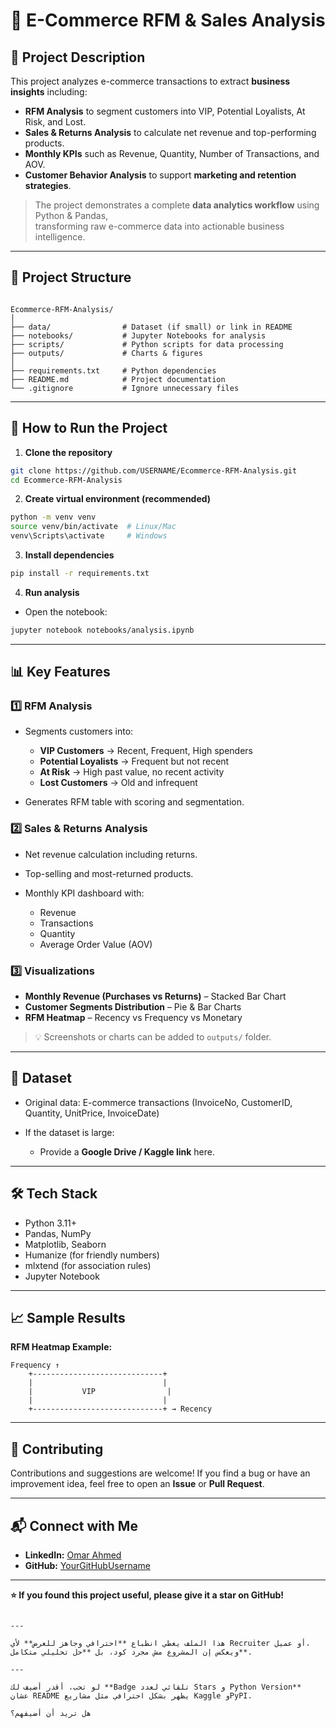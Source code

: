 

# 🛒 E-Commerce RFM & Sales Analysis

## 📌 Project Description
This project analyzes e-commerce transactions to extract **business insights** including:
- **RFM Analysis** to segment customers into VIP, Potential Loyalists, At Risk, and Lost.
- **Sales & Returns Analysis** to calculate net revenue and top-performing products.
- **Monthly KPIs** such as Revenue, Quantity, Number of Transactions, and AOV.
- **Customer Behavior Analysis** to support **marketing and retention strategies**.

> The project demonstrates a complete **data analytics workflow** using Python & Pandas,  
> transforming raw e-commerce data into actionable business intelligence.

---

## 📂 Project Structure
```

Ecommerce-RFM-Analysis/
│
├── data/                # Dataset (if small) or link in README
├── notebooks/           # Jupyter Notebooks for analysis
├── scripts/             # Python scripts for data processing
├── outputs/             # Charts & figures
│
├── requirements.txt     # Python dependencies
├── README.md            # Project documentation
└── .gitignore           # Ignore unnecessary files

````

---

## 🚀 How to Run the Project

1. **Clone the repository**
```bash
git clone https://github.com/USERNAME/Ecommerce-RFM-Analysis.git
cd Ecommerce-RFM-Analysis
````

2. **Create virtual environment (recommended)**

```bash
python -m venv venv
source venv/bin/activate  # Linux/Mac
venv\Scripts\activate     # Windows
```

3. **Install dependencies**

```bash
pip install -r requirements.txt
```

4. **Run analysis**

* Open the notebook:

```bash
jupyter notebook notebooks/analysis.ipynb
```

---

## 📊 Key Features

### 1️⃣ RFM Analysis

* Segments customers into:

  * **VIP Customers** → Recent, Frequent, High spenders
  * **Potential Loyalists** → Frequent but not recent
  * **At Risk** → High past value, no recent activity
  * **Lost Customers** → Old and infrequent
* Generates RFM table with scoring and segmentation.

### 2️⃣ Sales & Returns Analysis

* Net revenue calculation including returns.
* Top-selling and most-returned products.
* Monthly KPI dashboard with:

  * Revenue
  * Transactions
  * Quantity
  * Average Order Value (AOV)

### 3️⃣ Visualizations

* **Monthly Revenue (Purchases vs Returns)** – Stacked Bar Chart
* **Customer Segments Distribution** – Pie & Bar Charts
* **RFM Heatmap** – Recency vs Frequency vs Monetary

> 💡 Screenshots or charts can be added to `outputs/` folder.

---

## 📁 Dataset

* Original data: E-commerce transactions (InvoiceNo, CustomerID, Quantity, UnitPrice, InvoiceDate)
* If the dataset is large:

  * Provide a **Google Drive / Kaggle link** here.

---

## 🛠 Tech Stack

* Python 3.11+
* Pandas, NumPy
* Matplotlib, Seaborn
* Humanize (for friendly numbers)
* mlxtend (for association rules)
* Jupyter Notebook

---

## 📈 Sample Results

**RFM Heatmap Example:**

```
Frequency ↑
    +-----------------------------+
    |                             |
    |           VIP                |
    |                             |
    +-----------------------------+ → Recency
```

---

## 🤝 Contributing

Contributions and suggestions are welcome!
If you find a bug or have an improvement idea, feel free to open an **Issue** or **Pull Request**.

---

## 📬 Connect with Me

* **LinkedIn:** [Omar Ahmed](https://www.linkedin.com/in/omarbadrdata/)
* **GitHub:** [YourGitHubUsername](https://github.com/USERNAME)

---

**⭐ If you found this project useful, please give it a star on GitHub!**

```

---

هذا الملف يعطي انطباع **احترافي وجاهز للعرض** لأي Recruiter أو عميل،  
ويعكس إن المشروع مش مجرد كود، بل **حل تحليلي متكامل**.  

---

لو تحب، أقدر أضيف لك **Badge تلقائي لعدد Stars و Python Version**  
عشان README يظهر بشكل احترافي مثل مشاريع Kaggle وPyPI.  

هل تريد أن أضيفهم؟
```
